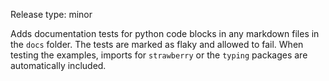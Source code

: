 Release type: minor

Adds documentation tests for python code blocks in any markdown files in the `docs` folder. The tests are marked as flaky and allowed to fail. When testing the examples, imports for `strawberry` or the `typing` packages are automatically included.
